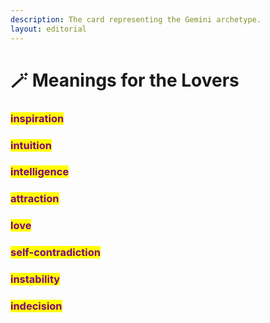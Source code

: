 ```yaml
---
description: The card representing the Gemini archetype.
layout: editorial
---
```


# 🪄 Meanings for the Lovers

<mark style="color:purple;"></mark>

### <mark style="color:purple;">inspiration</mark>&#x20;

### <mark style="color:purple;">intuition</mark>&#x20;

### <mark style="color:purple;">intelligence</mark>&#x20;

### <mark style="color:purple;">attraction</mark>&#x20;

### <mark style="color:purple;">love</mark>&#x20;

### <mark style="color:purple;">self-contradiction</mark>&#x20;

### <mark style="color:purple;">instability</mark>&#x20;

### <mark style="color:purple;">indecision</mark>

<mark style="color:purple;"></mark>
